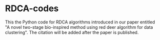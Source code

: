 # RDCA-codes

This the Python code for RDCA algorithms introduced in our paper entitled "A novel two-stage bio-inspired method using red deer algorithm for data clustering".
The citation will be added after the paper is published.
